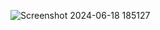 ![Screenshot 2024-06-18 185127](https://github.com/BujjiKeerthi/Text-to-audio-/assets/149158633/0f445255-1c0b-4470-8065-495aa8ee4833)
